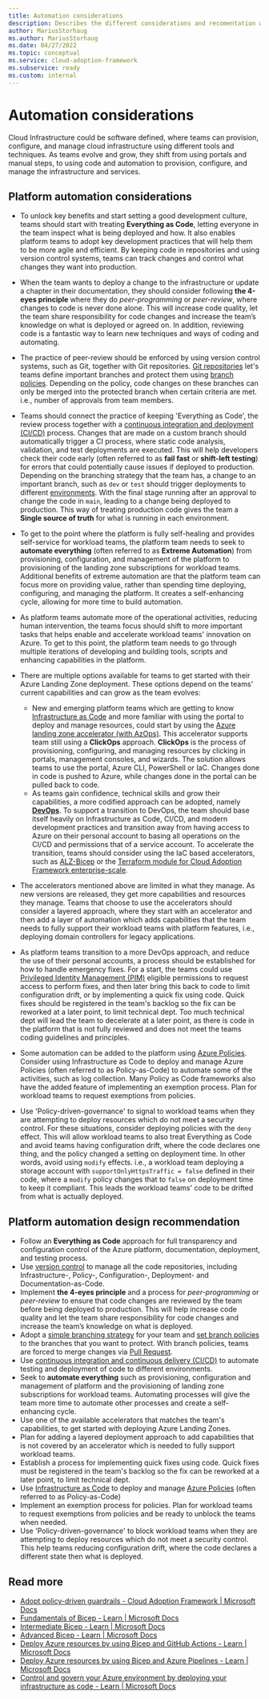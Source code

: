 ```yaml
---
title: Automation considerations
description: Describes the different considerations and recomentation when automating deployment of Azure Landing Zone and platform services
author: MariusStorhaug
ms.author: MariusStorhaug
ms.date: 04/27/2022
ms.topic: conceptual
ms.service: cloud-adoption-framework
ms.subservice: ready
ms.custom: internal
---
```


# Automation considerations

Cloud Infrastructure could be software defined, where teams can provision, configure, and manage cloud infrastructure using different tools and techniques. As teams evolve and grow, they shift from using portals and manual steps, to using code and automation to provision, configure, and manage the infrastructure and services.

## Platform automation considerations

- To unlock key benefits and start setting a good development culture, teams should start with treating **Everything as Code**, letting everyone in the team inspect what is being deployed and how. It also enables platform teams to adopt key development practices that will help them to be more agile and efficient. By keeping code in repositories and using version control systems, teams can track changes and control what changes they want into production.
- When the team wants to deploy a change to the infrastructure or update a chapter in their documentation, they should consider following **the 4-eyes principle** where they do _peer-programming_ or _peer-review_, where changes to code is never done alone. This will increase code quality, let the team share responsibility for code changes and increase the team’s knowledge on what is deployed or agreed on. In addition, reviewing code is a fantastic way to learn new techniques and ways of coding and automating.
- The practice of peer-review should be enforced by using version control systems, such as Git, together with Git repositories. [Git repositories](../considerations/development-strategy-development-lifecycle.md#repository-strategy) let's teams define important branches and protect them using [branch policies](../considerations/development-strategy-development-lifecycle.md#branch-strategy). Depending on the policy, code changes on these branches can only be merged into the protected branch when certain criteria are met. i.e., number of approvals from team members.
- Teams should connect the practice of keeping 'Everything as Code', the review process together with a [continuous integration and deployment (CI/CD)](../considerations/development-strategy-development-lifecycle.md#automated-builds) process. Changes that are made on a custom branch should automatically trigger a CI process, where static code analysis, validation, and test deployments are executed. This will help developers check their code early (often referred to as **fail fast** or **shift-left testing**) for errors that could potentially cause issues if deployed to production. Depending on the branching strategy that the team has, a change to an important branch, such as `dev` or `test` should trigger deployments to different [environments](../considerations/environments.md). With the final stage running after an approval to change the code in `main`, leading to a change being deployed to production. This way of treating production code gives the team a **Single source of truth** for what is running in each environment.
- To get to the point where the platform is fully self-healing and provides self-service for workload teams, the platform team needs to seek to **automate everything** (often referred to as **Extreme Automation**) from provisioning, configuration, and management of the platform to provisioning of the landing zone subscriptions for workload teams. Additional benefits of extreme automation are that the platform team can focus more on providing value, rather than spending time deploying, configuring, and managing the platform. It creates a self-enhancing cycle, allowing for more time to build automation.
- As platform teams automate more of the operational activities, reducing human intervention, the teams focus should shift to more important tasks that helps enable and accelerate workload teams' innovation on Azure. To get to this point, the platform team needs to go through multiple iterations of developing and building tools, scripts and enhancing capabilities in the platform.
- There are multiple options available for teams to get started with their Azure Landing Zone deployment. These options depend on the teams' current capabilities and can grow as the team evolves:
  - New and emerging platform teams which are getting to know [Infrastructure as Code](/azure/architecture/checklist/dev-ops#management) and more familiar with using the portal to deploy and manage resources, could start by using the [Azure landing zone accelerator (with AzOps)](\landing-zone\index.md#azure-landing-zone-accelerator). This accelerator supports team still using a **ClickOps** approach. **ClickOps** is the process of provisioning, configuring, and managing resources by clicking in portals, management consoles, and wizards. The solution allows teams to use the portal, Azure CLI, PowerShell or IaC. Changes done in code is pushed to Azure, while changes done in the portal can be pulled back to code.
  - As teams gain confidence, technical skills and grow their capabilities, a more codified approach can be adopted, namely **[DevOps](./devops-principles-and-practices.md)**. To support a transition to DevOps, the team should base itself heavily on Infrastructure as Code, CI/CD, and modern development practices and transition away from having access to Azure on their personal account to basing all operations on the CI/CD and permissions that of a service account. To accelerate the transition, teams should consider using the IaC based accelerators, such as [ALZ-Bicep](https://github.com/Azure/ALZ-Bicep) or the [Terraform module for Cloud Adoption Framework enterprise-scale](../enterprise-scale/terraform-module-caf-enterprise-scale.md).

- The accelerators mentioned above are limited in what they manage. As new versions are released, they get more capabilities and resources they manage. Teams that choose to use the accelerators should consider a layered approach, where they start with an accelerator and then add a layer of automation which adds capabilities that the team needs to fully support their workload teams with platform features, i.e., deploying domain controllers for legacy applications.
- As platform teams transition to a more DevOps approach, and reduce the use of their personal accounts, a process should be established for how to handle emergency fixes. For a start, the teams could use [Privileged Identity Management (PIM)](/azure/active-directory/privileged-identity-management/pim-configure) eligible permissions to request access to perform fixes, and then later bring this back to code to limit configuration drift, or by implementing a quick fix using code. Quick fixes should be registered in the team's backlog so the fix can be reworked at a later point, to limit technical dept. Too much technical dept will lead the team to decelerate at a later point, as there is code in the platform that is not fully reviewed and does not meet the teams coding guidelines and principles.
- Some automation can be added to the platform using [Azure Policies](/azure/governance/policy/overview). Consider using Infrastructure as Code to deploy and manage Azure Policies (often referred to as Policy-as-Code) to automate some of the activities, such as log collection. Many Policy as Code frameworks also have the added feature of implementing an exemption process. Plan for workload teams to request exemptions from policies.
- Use 'Policy-driven-governance' to signal to workload teams when they are attempting to deploy resources which do not meet a security control. For these situations, consider deploying policies with the `deny` effect. This will allow workload teams to also treat Everything as Code and avoid teams having configuration drift, where the code declares one thing, and the policy changed a setting on deployment time. In other words, avoid using `modify` effects. i.e., a workload team deploying a storage account with `supportOnlyHttpsTraffic = false` defined in their code, where a `modify` policy changes that to `false` on deployment time to keep it compliant. This leads the workload teams' code to be drifted from what is actually deployed.

## Platform automation design recommendation

- Follow an **Everything as Code** approach for full transparency and configuration control of the Azure platform, documentation, deployment, and testing process.
- Use [version control](/devops/develop/git/what-is-version-control) to manage all the code repositories, including Infrastructure-, Policy-, Configuration-, Deployment- and Documentation-as-Code.
- Implement **the 4-eyes principle** and a process for _peer-programming_ or _peer-review_ to ensure that code changes are reviewed by the team before being deployed to production. This will help increase code quality and let the team share responsibility for code changes and increase the team’s knowledge on what is deployed.
- Adopt a [simple branching strategy](/azure/devops/repos/git/git-branching-guidance) for your team and [set branch policies](/azure/devops/repos/git/branch-policies) to the branches that you want to protect. With branch policies, teams are forced to merge changes via [Pull Request](/azure/devops/repos/git/about-pull-requests).
- Use [continuous integration and continuous delivery (CI/CD)](./devops-principles-and-practices.md#define-your-devops-framework) to automate testing and deployment of code to different environments.
- Seek to **automate everything** such as provisioning, configuration and management of platform and the provisioning of landing zone subscriptions for workload teams. Automating processes will give the team more time to automate other processes and create a self-enhancing cycle.
- Use one of the available accelerators that matches the team's capabilities, to get started with deploying Azure Landing Zones.
- Plan for adding a layered deployment approach to add capabilities that is not covered by an accelerator which is needed to fully support workload teams.
- Establish a process for implementing quick fixes using code. Quick fixes must be registered in the team's backlog so the fix can be reworked at a later point, to limit technical dept.
- Use [Infrastructure as Code](./infrastructure-as-code.md) to deploy and manage [Azure Policies](/azure/governance/policy/overview) (often referred to as Policy-as-Code)
- Implement an exemption process for policies. Plan for workload teams to request exemptions from policies and be ready to unblock the teams when needed.
- Use 'Policy-driven-governance' to block workload teams when they are attempting to deploy resources which do not meet a security control. This help teams reducing configuration drift, where the code declares a different state then what is deployed.

## Read more

- [Adopt policy-driven guardrails - Cloud Adoption Framework | Microsoft Docs](https://docs.microsoft.com/azure/cloud-adoption-framework/ready/enterprise-scale/dine-guidance)
- [Fundamentals of Bicep - Learn | Microsoft Docs](https://docs.microsoft.com/learn/paths/fundamentals-bicep/)
- [Intermediate Bicep - Learn | Microsoft Docs](https://docs.microsoft.com/learn/paths/intermediate-bicep/)
- [Advanced Bicep - Learn | Microsoft Docs](https://docs.microsoft.com/learn/paths/advanced-bicep/)
- [Deploy Azure resources by using Bicep and GitHub Actions - Learn | Microsoft Docs](https://docs.microsoft.com/learn/paths/bicep-github-actions/)
- [Deploy Azure resources by using Bicep and Azure Pipelines - Learn | Microsoft Docs](https://docs.microsoft.com/learn/paths/bicep-azure-pipelines/)
- [Control and govern your Azure environment by deploying your infrastructure as code - Learn | Microsoft Docs](https://docs.microsoft.com/learn/modules/control-govern-azure-environment-deploying-infrastructure-code/)
